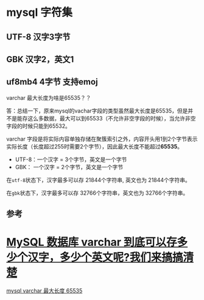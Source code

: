 # mysql 字符集

## UTF-8  汉字3字节

## GBK 汉字2，英文1

## uf8mb4 4字节 支持emoj

varchar 最大长度为啥是65535？？

答：总结一下，原来mysql的vachar字段的类型虽然最大长度是65535，但是并不是能存这么多数据，最大可以到65533（不允许非空字段的时候），当允许非空字段的时候只能到65532。 



varchar 字段是将实际内容单独存储在聚簇索引之外，内容开头用1到2个字节表示实际长度（长度超过255时需要2个字节），因此最大长度不能超过**65535**。

- UTF-8：一个汉字 = 3个字节，英文是一个字节
- GBK： 一个汉字 = 2个字节，英文是一个字节

在`utf-8`状态下，汉字最多可以存 21844个字符串, 英文也为 21844个字符串。

在`gbk`状态下，汉字最多可以存 32766个字符串，英文也为 32766个字符串。

## 参考

# [MySQL 数据库 varchar 到底可以存多少个汉字，多少个英文呢?我们来搞搞清楚](https://www.cnblogs.com/printN/p/7252490.html)

[mysql varchar 最大长度 65535](https://blog.csdn.net/u014704496/article/details/40018121)